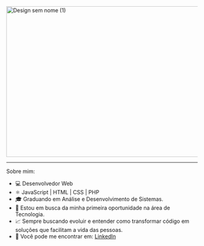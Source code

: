 
<img width="1584" height="396" alt="Design sem nome (1)" src="https://github.com/user-attachments/assets/cdae9315-7a52-40ea-b60f-dfe33c52abcd" />

__________________________________________________________________________________________________________________________________________________

Sobre mim:

- 💻 Desenvolvedor Web
- ⚛️ JavaScript | HTML | CSS | PHP
- 🎓 Graduando em Análise e Desenvolvimento de Sistemas.
- 🚀 Estou em busca da minha primeira oportunidade na área de Tecnologia.
- 📈 Sempre buscando evoluir e entender como transformar código em soluções que facilitam a vida das pessoas.
- 🔗 Você pode me encontrar em: [LinkedIn](https://www.linkedin.com/in/cesar-s-45a694323/)
<!--
**cesar-seixas/cesar-seixas** is a ✨ _special_ ✨ repository because its `README.md` (this file) appears on your GitHub profile.

Here are some ideas to get you started:

- 🔭 I’m currently working on ...
- 🌱 I’m currently learning ...
- 👯 I’m looking to collaborate on ...
- 🤔 I’m looking for help with ...
- 💬 Ask me about ...
- 📫 How to reach me: ...
- 😄 Pronouns: ...
- ⚡ Fun fact: ...
-->
